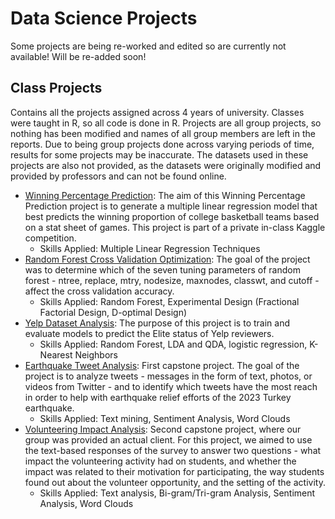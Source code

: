 # Data Science Projects
Some projects are being re-worked and edited so are currently not available! Will be re-added soon!

## Class Projects
Contains all the projects assigned across 4 years of university. Classes were taught in R, so all code is done in R. Projects are all group projects, so nothing has been modified and names of all group members are left in the reports. Due to being group projects done across varying periods of time, results for some projects may be inaccurate. The datasets used in these projects are also not provided, as the datasets were originally modified and provided by professors and can not be found online.
- [Winning Percentage Prediction](https://github.com/stacy-d-610/projects/tree/main/Class%20Projects/Winning%20Percentage%20Prediction): The aim of this Winning Percentage Prediction project is to generate a multiple linear regression model that best predicts the winning proportion of college basketball teams based on a stat sheet of games. This project is part of a private in-class Kaggle competition.
  - Skills Applied: Multiple Linear Regression Techniques
 - [Random Forest Cross Validation Optimization](https://github.com/stacy-d-610/projects/tree/main/Class%20Projects/Random%20Forest%20Cross%20Validation%20Optimization): The goal of the project was to determine which of the seven tuning parameters of random forest - ntree, replace, mtry, nodesize, maxnodes, classwt, and cutoff - affect the cross validation accuracy.
   - Skills Applied: Random Forest, Experimental Design (Fractional Factorial Design, D-optimal Design)
- [Yelp Dataset Analysis](https://github.com/stacy-d-610/projects/tree/main/Class%20Projects/Yelp%20Dataset%20Analysis): The purpose of this project is to train and evaluate models to predict the Elite status of Yelp reviewers.
    - Skills Applied: Random Forest, LDA and QDA, logistic regression, K-Nearest Neighbors
- [Earthquake Tweet Analysis](https://github.com/stacy-d-610/projects/tree/main/Class%20Projects/Earthquake%20Tweet%20Analysis): First capstone project. The goal of the project is to analyze tweets - messages in the form of text, photos, or videos from Twitter - and to identify which tweets have the most reach in order to help with earthquake relief efforts of the 2023 Turkey earthquake.
    - Skills Applied: Text mining, Sentiment Analysis, Word Clouds
- [Volunteering Impact Analysis](https://github.com/stacy-d-610/projects/tree/main/Class%20Projects/Volunteering%20Impact%20Analysis): Second capstone project, where our group was provided an actual client. For this project, we aimed to use the text-based responses of the survey to answer two questions - what impact the volunteering activity had on students, and whether the impact was related to their motivation for participating, the way students found out about the volunteer opportunity, and the setting of the activity.
    - Skills Applied: Text analysis, Bi-gram/Tri-gram Analysis, Sentiment Analysis, Word Clouds
